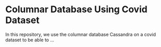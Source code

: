 # Columnar Database Using Covid Dataset

In this repository, we use the columnar database Cassandra on a covid dataset to be able to ...
